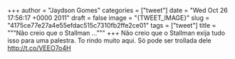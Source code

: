 
+++
author = "Jaydson Gomes"
categories = ["tweet"]
date = "Wed Oct 26 17:56:17 +0000 2011"
draft = false
image = "{TWEET_IMAGE}"
slug = "4175ce77e27a4e55efdac515c7310fb2ffe2ce01"
tags = ["tweet"]
title = """Não creio que o Stallman ..."""
+++
Não creio que o Stallman exija tudo isso para uma palestra. To rindo muito aqui. Só pode ser trollada dele http://t.co/VEEO7o4H
